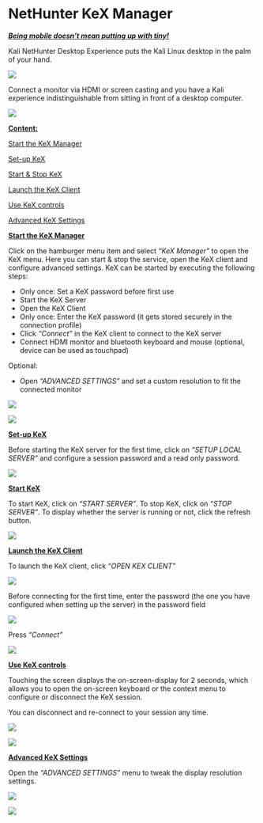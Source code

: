 # NetHunter KeX Manager

[_**Being mobile doesn’t mean putting up with tiny!**_](broken-reference)

Kali NetHunter Desktop Experience puts the Kali Linux desktop in the palm of your hand.

[![](https://www.kali.org/docs/nethunter/nethunter-kex-manager/nh-kex-1.png)](https://www.kali.org/docs/nethunter/nethunter-kex-manager/nh-kex-1.png)

Connect a monitor via HDMI or screen casting and you have a Kali experience indistinguishable from sitting in front of a desktop computer.

[![](https://www.kali.org/docs/nethunter/nethunter-kex-manager/nh-kex-3s.png)](https://www.kali.org/docs/nethunter/nethunter-kex-manager/nh-kex-3s.png)

[**Content:**](broken-reference)

[Start the KeX Manager](broken-reference)

[Set-up KeX](broken-reference)

[Start & Stop KeX](broken-reference)

[Launch the KeX Client](broken-reference)

[Use KeX controls](broken-reference)

[Advanced KeX Settings](broken-reference)

[**Start the KeX Manager**](broken-reference)

Click on the hamburger menu item and select _“KeX Manager”_ to open the KeX menu. Here you can start & stop the service, open the KeX client and configure advanced settings. KeX can be started by executing the following steps:

* Only once: Set a KeX password before first use
* Start the KeX Server
* Open the KeX Client
* Only once: Enter the KeX password (it gets stored securely in the connection profile)
* Click _“Connect”_ in the KeX client to connect to the KeX server
* Connect HDMI monitor and bluetooth keyboard and mouse (optional, device can be used as touchpad)

Optional:

* Open _“ADVANCED SETTINGS”_ and set a custom resolution to fit the connected monitor

[![](https://www.kali.org/docs/nethunter/nethunter-kex-manager/NetHunter-KeX-10s.png)](https://www.kali.org/docs/nethunter/nethunter-kex-manager/NetHunter-KeX-10s.png)

[![](https://www.kali.org/docs/nethunter/nethunter-kex-manager/NetHunter-KeX-20s.png)](https://www.kali.org/docs/nethunter/nethunter-kex-manager/NetHunter-KeX-20s.png)

[**Set-up KeX**](broken-reference)

Before starting the KeX server for the first time, click on _“SETUP LOCAL SERVER”_ and configure a session password and a read only password.

[![](https://www.kali.org/docs/nethunter/nethunter-kex-manager/NetHunter-KeX-30s.png)](https://www.kali.org/docs/nethunter/nethunter-kex-manager/NetHunter-KeX-30s.png)

[**Start KeX**](broken-reference)

To start KeX, click on _“START SERVER”_. To stop KeX, click on _“STOP SERVER”_. To display whether the server is running or not, click the refresh button.

[![](https://www.kali.org/docs/nethunter/nethunter-kex-manager/NetHunter-KeX-40s.png)](https://www.kali.org/docs/nethunter/nethunter-kex-manager/NetHunter-KeX-40s.png)

[**Launch the KeX Client**](broken-reference)

To launch the KeX client, click _“OPEN KEX CLIENT”_

[![](https://www.kali.org/docs/nethunter/nethunter-kex-manager/NetHunter-KeX-50s.png)](https://www.kali.org/docs/nethunter/nethunter-kex-manager/NetHunter-KeX-50s.png)

Before connecting for the first time, enter the password (the one you have configured when setting up the server) in the password field

[![](https://www.kali.org/docs/nethunter/nethunter-kex-manager/NetHunter-KeX-50s.png)](https://www.kali.org/docs/nethunter/nethunter-kex-manager/NetHunter-KeX-50s.png)

Press _“Connect”_

[![](https://www.kali.org/docs/nethunter/nethunter-kex-manager/NetHunter-KeX-55s.png)](https://www.kali.org/docs/nethunter/nethunter-kex-manager/NetHunter-KeX-55s.png)

[**Use KeX controls**](broken-reference)

Touching the screen displays the on-screen-display for 2 seconds, which allows you to open the on-screen keyboard or the context menu to configure or disconnect the KeX session.

You can disconnect and re-connect to your session any time.

[![](https://www.kali.org/docs/nethunter/nethunter-kex-manager/NetHunter-KeX-60s.png)](https://www.kali.org/docs/nethunter/nethunter-kex-manager/NetHunter-KeX-60s.png)

[![](https://www.kali.org/docs/nethunter/nethunter-kex-manager/NetHunter-KeX-70s.png)](https://www.kali.org/docs/nethunter/nethunter-kex-manager/NetHunter-KeX-70s.png)

[**Advanced KeX Settings**](broken-reference)

Open the _“ADVANCED SETTINGS”_ menu to tweak the display resolution settings.

[![](https://www.kali.org/docs/nethunter/nethunter-kex-manager/NetHunter-KeX-80s.png)](https://www.kali.org/docs/nethunter/nethunter-kex-manager/NetHunter-KeX-80s.png)

[![](https://www.kali.org/docs/nethunter/nethunter-kex-manager/NetHunter-KeX-90s.png)](https://www.kali.org/docs/nethunter/nethunter-kex-manager/NetHunter-KeX-90s.png)
